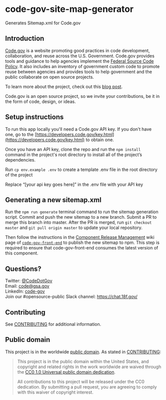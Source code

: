 # code-gov-site-map-generator
Generates Sitemap.xml for Code.gov

## Introduction

[Code.gov](https://code.gov) is a website promoting good practices in code development, collaboration, and reuse across the U.S.  Government. Code.gov provides tools and guidance to help agencies implement the [Federal Source Code Policy](https://sourcecode.cio.gov). It also includes an inventory of government custom code to promote reuse between agencies and provides tools to help government and the public collaborate on open source projects.

To learn more about the project, check out this [blog post](https://www.whitehouse.gov/blog/2016/08/08/peoples-code).

Code.gov is an open source project, so we invite your contributions, be it in the form of code, design, or ideas.

## Setup instructions
To run this app locally you'll need a Code.gov API key. If you don't have one, go to the [https://developers.code.gov/key.html](https://developers.code.gov/key.html) to obtain one.

Once you have an API key, clone the repo and run the `npm install` command in the project's root directory to install all of the project’s dependencies.

Run `cp env.example .env` to create a template .env file in the root directory of the project 

Replace “[your api key goes here]” in the .env file with your API key

## Generating a new sitemap.xml

Run the `npm run generate` terminal command to run the sitemap generation script. Commit and push the new sitemap to a new branch. Submit a PR to merge this branch into master. After the PR is merged, run `git checkout master` and `git pull origin master` to update your local repository.

Then follow the instructions in the [Component Release Management](https://github.com/GSA/code-gov-front-end/wiki/Component-release-management) wiki page of [`code-gov-front-end`](https://github.com/GSA/code-gov-front-end) to publish the new sitemap to npm. This step is required to ensure that code-gov-front-end consumes the latest version of this component.

## Questions?

Twitter: [@CodeDotGov](https://twitter.com/CodeDotGov) <br />
Email: [code@gsa.gov](mailto:code@gsa.gov) <br />
LinkedIn: [code-gov](https://www.linkedin.com/company/code-gov)<br />
Join our #opensource-public Slack channel: https://chat.18f.gov/<br />

## Contributing

See [CONTRIBUTING](CONTRIBUTING.md) for additional information.

## Public domain

This project is in the worldwide [public domain](LICENSE.md). As stated in [CONTRIBUTING](CONTRIBUTING.md):

> This project is in the public domain within the United States, and copyright and related rights in the work worldwide are waived through the [CC0 1.0 Universal public domain dedication](https://creativecommons.org/publicdomain/zero/1.0/).
>
> All contributions to this project will be released under the CC0 dedication. By submitting a pull request, you are agreeing to comply with this waiver of copyright interest.
